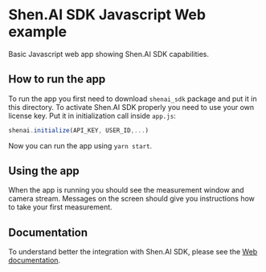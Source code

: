 # Shen.AI SDK Javascript Web example

Basic Javascript web app showing Shen.AI SDK capabilities.

## How to run the app

To run the app you first need to download `shenai_sdk` package and put it in this directory. To activate Shen.AI SDK properly you need to use your own license key. Put it in initialization call inside `app.js`:
```js
shenai.initialize(API_KEY, USER_ID,...)
```
Now you can run the app using `yarn start`.

## Using the app

When the app is running you should see the measurement window and camera stream. Messages on the screen should give you instructions how to take your first measurement.

## Documentation

To understand better the integration with Shen.AI SDK, please see the [Web documentation](https://developer.shen.ai/platforms/web).